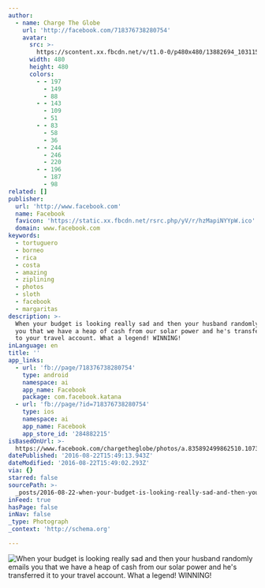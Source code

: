 ```yaml
---
author:
  - name: Charge The Globe
    url: 'http://facebook.com/718376738280754'
    avatar:
      src: >-
        https://scontent.xx.fbcdn.net/v/t1.0-0/p480x480/13882694_1031155807002844_4310891512724990759_n.jpg?oh=4feeaa8703171e395f60ab23e3e1fa8c&oe=584B7546
      width: 480
      height: 480
      colors:
        - - 197
          - 149
          - 88
        - - 143
          - 109
          - 51
        - - 83
          - 58
          - 36
        - - 244
          - 246
          - 220
        - - 196
          - 187
          - 98
related: []
publisher:
  url: 'http://www.facebook.com'
  name: Facebook
  favicon: 'https://static.xx.fbcdn.net/rsrc.php/yV/r/hzMapiNYYpW.ico'
  domain: www.facebook.com
keywords:
  - tortuguero
  - borneo
  - rica
  - costa
  - amazing
  - ziplining
  - photos
  - sloth
  - facebook
  - margaritas
description: >-
  When your budget is looking really sad and then your husband randomly emails
  you that we have a heap of cash from our solar power and he's transferred it
  to your travel account. What a legend! WINNING!
inLanguage: en
title: ''
app_links:
  - url: 'fb://page/718376738280754'
    type: android
    namespace: ai
    app_name: Facebook
    package: com.facebook.katana
  - url: 'fb://page/?id=718376738280754'
    type: ios
    namespace: ai
    app_name: Facebook
    app_store_id: '284882215'
isBasedOnUrl: >-
  https://www.facebook.com/chargetheglobe/photos/a.835892499862510.1073741829.718376738280754/1037009103084181/?type=3
datePublished: '2016-08-22T15:49:13.943Z'
dateModified: '2016-08-22T15:49:02.293Z'
via: {}
starred: false
sourcePath: >-
  _posts/2016-08-22-when-your-budget-is-looking-really-sad-and-then-your-husband.md
inFeed: true
hasPage: false
inNav: false
_type: Photograph
_context: 'http://schema.org'

---
```

![When your budget is looking really sad and then your husband randomly emails you that we have a heap of cash from our solar power and he's transferred it to your travel account. What a legend! WINNING!](https://scontent.xx.fbcdn.net/v/t1.0-9/14063853_1037009103084181_1758837037278177321_n.jpg?oh=f7535ac1a5f0d310d0def75709a6d372&oe=585B7076)